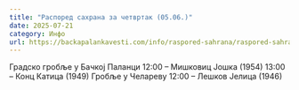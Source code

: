 ```yaml
---
title: "Распоред сахрана за четвртак (05.06.)"
date: 2025-07-21
category: Инфо
url: https://backapalankavesti.com/info/raspored-sahrana/raspored-sahrana-za-cetvrtak-05-06/
---
```


Градско гробље у Бачкој Паланци
12:00 – Мишковиц Јошка (1954)
13:00 – Конц Катица (1949)
Гробље у Челареву
12:00 – Лешков Јелица (1946)
